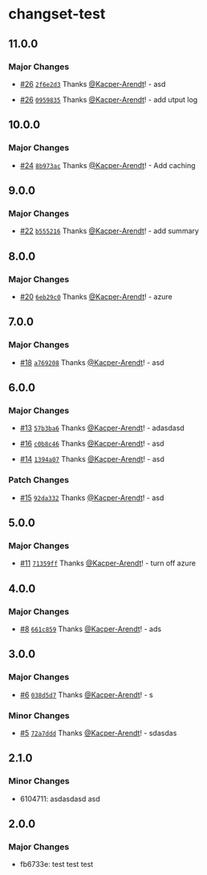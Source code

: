 # changset-test

## 11.0.0

### Major Changes

- [#26](https://github.com/Kacper-Arendt/changeset-test/pull/26) [`2f6e2d3`](https://github.com/Kacper-Arendt/changeset-test/commit/2f6e2d3e3b9f1d72b2cb60c9f7c102c8377b01c1) Thanks [@Kacper-Arendt](https://github.com/Kacper-Arendt)! - asd

- [#26](https://github.com/Kacper-Arendt/changeset-test/pull/26) [`0959835`](https://github.com/Kacper-Arendt/changeset-test/commit/09598358025c63b603dcbad590b7f89a333a5203) Thanks [@Kacper-Arendt](https://github.com/Kacper-Arendt)! - add utput log

## 10.0.0

### Major Changes

- [#24](https://github.com/Kacper-Arendt/changeset-test/pull/24) [`8b973ac`](https://github.com/Kacper-Arendt/changeset-test/commit/8b973acabeff398c36844afee326d9b5db72a49a) Thanks [@Kacper-Arendt](https://github.com/Kacper-Arendt)! - Add caching

## 9.0.0

### Major Changes

- [#22](https://github.com/Kacper-Arendt/changeset-test/pull/22) [`b555216`](https://github.com/Kacper-Arendt/changeset-test/commit/b555216da34e6addf0901c5e7f359f6ebbf619ff) Thanks [@Kacper-Arendt](https://github.com/Kacper-Arendt)! - add summary

## 8.0.0

### Major Changes

- [#20](https://github.com/Kacper-Arendt/changeset-test/pull/20) [`6eb29c0`](https://github.com/Kacper-Arendt/changeset-test/commit/6eb29c0fd4637575c37fa4ff2ce1f9d93f990c80) Thanks [@Kacper-Arendt](https://github.com/Kacper-Arendt)! - azure

## 7.0.0

### Major Changes

- [#18](https://github.com/Kacper-Arendt/changeset-test/pull/18) [`a769208`](https://github.com/Kacper-Arendt/changeset-test/commit/a76920827354174ece78a54539ddf5a4e6408f81) Thanks [@Kacper-Arendt](https://github.com/Kacper-Arendt)! - asd

## 6.0.0

### Major Changes

- [#13](https://github.com/Kacper-Arendt/changeset-test/pull/13) [`57b3ba6`](https://github.com/Kacper-Arendt/changeset-test/commit/57b3ba6a6b803498d849cdaeef0fd3c960747f0f) Thanks [@Kacper-Arendt](https://github.com/Kacper-Arendt)! - adasdasd

- [#16](https://github.com/Kacper-Arendt/changeset-test/pull/16) [`c0b8c46`](https://github.com/Kacper-Arendt/changeset-test/commit/c0b8c46c342f97ae041b64dbbbe7723f84ed04fd) Thanks [@Kacper-Arendt](https://github.com/Kacper-Arendt)! - asd

- [#14](https://github.com/Kacper-Arendt/changeset-test/pull/14) [`1394a07`](https://github.com/Kacper-Arendt/changeset-test/commit/1394a07c26bd5067f7ebd80ff6867f94fc63dba8) Thanks [@Kacper-Arendt](https://github.com/Kacper-Arendt)! - asd

### Patch Changes

- [#15](https://github.com/Kacper-Arendt/changeset-test/pull/15) [`92da332`](https://github.com/Kacper-Arendt/changeset-test/commit/92da3323c6d8bcbbd5203cc37bcb2a8701c8a9d5) Thanks [@Kacper-Arendt](https://github.com/Kacper-Arendt)! - asd

## 5.0.0

### Major Changes

- [#11](https://github.com/Kacper-Arendt/changeset-test/pull/11) [`71359ff`](https://github.com/Kacper-Arendt/changeset-test/commit/71359ff7f4f13bfc52576cf9fc37bfc08c5fe422) Thanks [@Kacper-Arendt](https://github.com/Kacper-Arendt)! - turn off azure

## 4.0.0

### Major Changes

- [#8](https://github.com/Kacper-Arendt/changeset-test/pull/8) [`661c859`](https://github.com/Kacper-Arendt/changeset-test/commit/661c8591e76b7d482f0b5e272d70b778e87feb20) Thanks [@Kacper-Arendt](https://github.com/Kacper-Arendt)! - ads

## 3.0.0

### Major Changes

- [#6](https://github.com/Kacper-Arendt/changeset-test/pull/6) [`038d5d7`](https://github.com/Kacper-Arendt/changeset-test/commit/038d5d796451bc7237cef72c20e1d47e86083a34) Thanks [@Kacper-Arendt](https://github.com/Kacper-Arendt)! - s

### Minor Changes

- [#5](https://github.com/Kacper-Arendt/changeset-test/pull/5) [`72a7ddd`](https://github.com/Kacper-Arendt/changeset-test/commit/72a7ddd834d132d5a27c51a0e6782640acd9248e) Thanks [@Kacper-Arendt](https://github.com/Kacper-Arendt)! - sdasdas

## 2.1.0

### Minor Changes

- 6104711: asdasdasd asd

## 2.0.0

### Major Changes

- fb6733e: test test test
